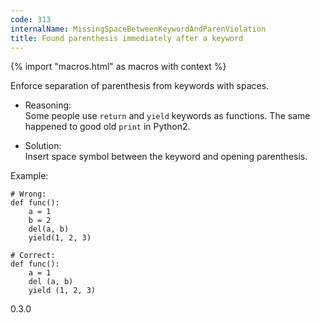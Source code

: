 ```yaml
---
code: 313
internalName: MissingSpaceBetweenKeywordAndParenViolation
title: Found parenthesis immediately after a keyword
---
```


{% import "macros.html" as macros with context %}

Enforce separation of parenthesis from keywords with spaces.

  - Reasoning:  
    Some people use `return` and `yield` keywords as functions. The same
    happened to good old `print` in Python2.

  - Solution:  
    Insert space symbol between the keyword and opening parenthesis.

Example:

    # Wrong:
    def func():
        a = 1
        b = 2
        del(a, b)
        yield(1, 2, 3)
    
    # Correct:
    def func():
        a = 1
        del (a, b)
        yield (1, 2, 3)

<div class="versionadded">

0.3.0

</div>